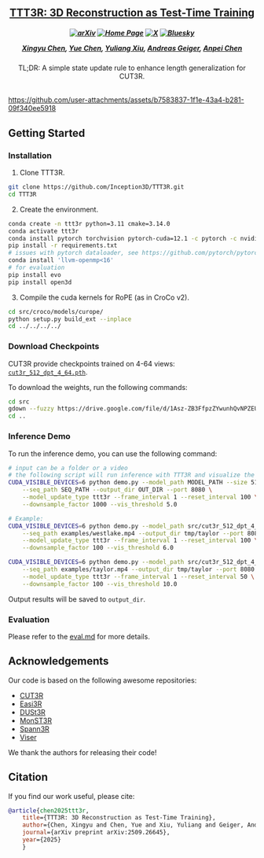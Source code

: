 <h2 align="center"> <a href="https://rover-xingyu.github.io/TTT3R">TTT3R: 3D Reconstruction as Test-Time Training</a>
</h2>

<h5 align="center">

[![arXiv](https://img.shields.io/badge/Arxiv-2509.26645-b31b1b.svg?logo=arXiv)](https://arxiv.org/abs/2509.26645) 
[![Home Page](https://img.shields.io/badge/Project-Website-33728E.svg)](https://rover-xingyu.github.io/TTT3R) 
[![X](https://img.shields.io/badge/@Xingyu%20Chen-black?logo=X)](https://x.com/RoverXingyu)  [![Bluesky](https://img.shields.io/badge/@Xingyu%20Chen-white?logo=Bluesky)](https://bsky.app/profile/xingyu-chen.bsky.social)


[Xingyu Chen](https://rover-xingyu.github.io/),
[Yue Chen](https://fanegg.github.io/),
[Yuliang Xiu](https://xiuyuliang.cn/),
[Andreas Geiger](https://www.cvlibs.net/),
[Anpei Chen](https://apchenstu.github.io/)
</h5>

<div align="center">
TL;DR: A simple state update rule to enhance length generalization for CUT3R.
</div>
<br>

https://github.com/user-attachments/assets/b7583837-1f1e-43a4-b281-09f340ee5918

## Getting Started

### Installation

1. Clone TTT3R.
```bash
git clone https://github.com/Inception3D/TTT3R.git
cd TTT3R
```

2. Create the environment.
```bash
conda create -n ttt3r python=3.11 cmake=3.14.0
conda activate ttt3r
conda install pytorch torchvision pytorch-cuda=12.1 -c pytorch -c nvidia  # use the correct version of cuda for your system
pip install -r requirements.txt
# issues with pytorch dataloader, see https://github.com/pytorch/pytorch/issues/99625
conda install 'llvm-openmp<16'
# for evaluation
pip install evo
pip install open3d
```

3. Compile the cuda kernels for RoPE (as in CroCo v2).
```bash
cd src/croco/models/curope/
python setup.py build_ext --inplace
cd ../../../../
```

### Download Checkpoints

CUT3R provide checkpoints trained on 4-64 views: [`cut3r_512_dpt_4_64.pth`](https://drive.google.com/file/d/1Asz-ZB3FfpzZYwunhQvNPZEUA8XUNAYD/view?usp=drive_link).

To download the weights, run the following commands:
```bash
cd src
gdown --fuzzy https://drive.google.com/file/d/1Asz-ZB3FfpzZYwunhQvNPZEUA8XUNAYD/view?usp=drive_link
cd ..
```

### Inference Demo

To run the inference demo, you can use the following command:
```bash
# input can be a folder or a video
# the following script will run inference with TTT3R and visualize the output with viser on port 8080
CUDA_VISIBLE_DEVICES=6 python demo.py --model_path MODEL_PATH --size 512 \
    --seq_path SEQ_PATH --output_dir OUT_DIR --port 8080 \
    --model_update_type ttt3r --frame_interval 1 --reset_interval 100 \
    --downsample_factor 1000 --vis_threshold 5.0

# Example:
CUDA_VISIBLE_DEVICES=6 python demo.py --model_path src/cut3r_512_dpt_4_64.pth --size 512 \
    --seq_path examples/westlake.mp4 --output_dir tmp/taylor --port 8080 \
    --model_update_type ttt3r --frame_interval 1 --reset_interval 100 \
    --downsample_factor 100 --vis_threshold 6.0

CUDA_VISIBLE_DEVICES=6 python demo.py --model_path src/cut3r_512_dpt_4_64.pth --size 512 \
    --seq_path examples/taylor.mp4 --output_dir tmp/taylor --port 8080 \
    --model_update_type ttt3r --frame_interval 1 --reset_interval 50 \
    --downsample_factor 100 --vis_threshold 10.0 
```
Output results will be saved to `output_dir`.


### Evaluation
Please refer to the [eval.md](eval/eval.md) for more details.

## Acknowledgements
Our code is based on the following awesome repositories:

- [CUT3R](https://github.com/CUT3R/CUT3R)
- [Easi3R](https://github.com/Inception3D/Easi3R)
- [DUSt3R](https://github.com/naver/dust3r)
- [MonST3R](https://github.com/Junyi42/monst3r.git)
- [Spann3R](https://github.com/HengyiWang/spann3r.git)
- [Viser](https://github.com/nerfstudio-project/viser)

We thank the authors for releasing their code!

## Citation

If you find our work useful, please cite:

```bibtex
@article{chen2025ttt3r,
    title={TTT3R: 3D Reconstruction as Test-Time Training},
    author={Chen, Xingyu and Chen, Yue and Xiu, Yuliang and Geiger, Andreas and Chen, Anpei},
    journal={arXiv preprint arXiv:2509.26645},
    year={2025}
    }
```
